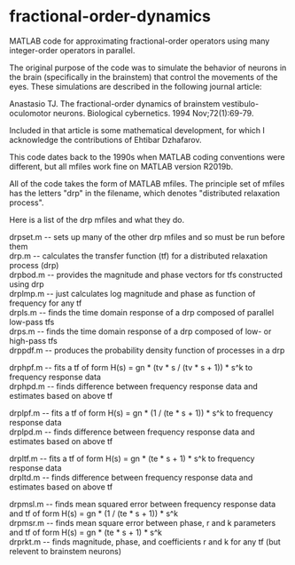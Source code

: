 # fractional-order-dynamics

MATLAB code for approximating fractional-order operators using many integer-order operators in parallel. 

The original purpose of the code was to simulate the behavior of neurons in the brain (specifically in the brainstem) that control the movements of the eyes. These simulations are described in the following journal article:

Anastasio TJ. The fractional-order dynamics of brainstem vestibulo-oculomotor neurons. Biological cybernetics. 1994 Nov;72(1):69-79.

Included in that article is some mathematical development, for which I acknowledge the contributions of Ehtibar Dzhafarov.        

This code dates back to the 1990s when MATLAB coding conventions were different, but all mfiles work fine on MATLAB version R2019b.        

All of the code takes the form of MATLAB mfiles. The principle set of mfiles has the letters "drp" in the filename, which denotes "distributed relaxation process". 

Here is a list of the drp mfiles and what they do. 

drpset.m -- sets up many of the other drp mfiles and so must be run before them                    
drp.m    -- calculates the transfer function (tf) for a distributed relaxation process (drp)                
drpbod.m -- provides the magnitude and phase vectors for tfs constructed using drp     
drplmp.m -- just calculates log magnitude and phase as function of frequency for any tf            
drpls.m  -- finds the time domain response of a drp composed of parallel low-pass tfs                   
drps.m   -- finds the time domain response of a drp composed of low- or high-pass tfs              
drppdf.m -- produces the probability density function of processes in a drp                     

drphpf.m -- fits a tf of form H(s) = gn * (tv * s / (tv * s + 1)) * s^k to frequency response data              
drphpd.m -- finds difference between frequency response data and estimates based on above tf       

drplpf.m -- fits a tf of form H(s) = gn * (1 / (te * s + 1)) * s^k to frequency response data                      
drplpd.m -- finds difference between frequency response data and estimates based on above tf

drpltf.m -- fits a tf of form H(s) = gn * (te * s + 1) * s^k to frequency response data              
drpltd.m -- finds difference between frequency response data and estimates based on above tf               

drpmsl.m -- finds mean squared error between frequency response data and tf of form H(s) = gn * (1 / (te * s + 1)) * s^k            
drpmsr.m -- finds mean square error between phase, r and k parameters and tf of form H(s) = gn * (te * s + 1) * s^k               
drprkt.m -- finds magnitude, phase, and coefficients r and k for any tf (but relevent to brainstem neurons)                                       

